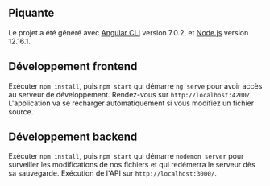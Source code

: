 ## Piquante

Le projet a été généré avec [Angular CLI](https://github.com/angular/angular-cli) version 7.0.2, et [Node.js](https://nodejs.org/en/) version 12.16.1.

## Développement frontend

Exécuter `npm install`, puis `npm start` qui démarre `ng serve` pour avoir accès au serveur de développement. Rendez-vous sur `http://localhost:4200/`. L'application va se recharger automatiquement si vous modifiez un fichier source.

## Développement backend

Exécuter `npm install`, puis `npm start` qui démarre `nodemon server` pour surveiller les modifications de nos fichiers et qui redémerra le serveur dès sa sauvegarde. Exécution de l'API sur `http://localhost:3000/`.